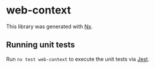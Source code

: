 # web-context

This library was generated with [Nx](https://nx.dev).

## Running unit tests

Run `nx test web-context` to execute the unit tests via [Jest](https://jestjs.io).
